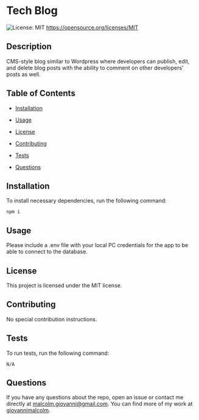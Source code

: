 # Tech Blog
  ![License: MIT](https://img.shields.io/badge/License-MIT-yellow.svg)
       https://opensource.org/licenses/MIT

  ## Description

CMS-style blog similar to Wordpress where developers can publish, edit, and delete blog posts with the ability to comment on other developers' posts as well. 

## Table of Contents

* [Installation](#installation)

* [Usage](#usage)

* [License](#license)

* [Contributing](#contributing)

* [Tests](#tests)

* [Questions](#questions)

## Installation

To install necessary dependencies, run the following command: 

```
npm i
```

## Usage

Please include a .env file with your local PC credentials for the app to be able to connect to the database. 

## License 

This project is licensed under the MIT license.

## Contributing 

No special contribution instructions.

## Tests

To run tests, run the following command:

```
N/A
```

## Questions

If you have any questions about the repo, open an issue or contact me directly at malcolm.giovanni@gmail.com. 
You can find more of my work at [giovannimalcolm](https://github.com/giovannimalcolm/).
